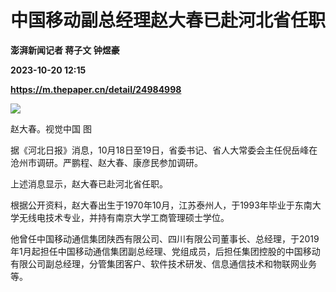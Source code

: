 # 中国移动副总经理赵大春已赴河北省任职
**澎湃新闻记者 蒋子文 钟煜豪**

**2023-10-20 12:15**

**https://m.thepaper.cn/detail/24984998**

![](https://imagecloud.thepaper.cn/thepaper/image/274/731/700.jpg)

赵大春。视觉中国 图

据《河北日报》消息，10月18日至19日，省委书记、省人大常委会主任倪岳峰在沧州市调研。严鹏程、赵大春、康彦民参加调研。

上述消息显示，赵大春已赴河北省任职。

根据公开资料，赵大春出生于1970年10月，江苏泰州人，于1993年毕业于东南大学无线电技术专业，并持有南京大学工商管理硕士学位。

他曾任中国移动通信集团陕西有限公司、四川有限公司董事长、总经理，于2019年1月起担任中国移动通信集团副总经理、党组成员，后担任集团控股的中国移动有限公司副总经理，分管集团客户、软件技术研发、信息通信技术和物联网业务等。